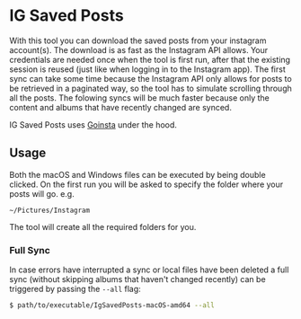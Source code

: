 # IG Saved Posts

With this tool you can download the saved posts from your instagram account(s).
The download is as fast as the Instagram API allows.
Your credentials are needed once when the tool is first run, after that the existing session is reused (just like when logging in to the Instagram app).
The first sync can take some time because the Instagram API only allows for posts to be retrieved in a paginated way, so the tool has to simulate scrolling through all the posts.
The folowing syncs will be much faster because only the content and albums that have recently changed are synced.


IG Saved Posts uses [Goinsta](https://github.com/Davincible/goinsta) under the hood.

## Usage
Both the macOS and Windows files can be executed by being double clicked.
On the first run you will be asked to specify the folder where your posts will go.
e.g. 
```
~/Pictures/Instagram
```
The tool will create all the required folders for you.

### Full Sync
In case errors have interrupted a sync or local files have been deleted a full sync (without skipping albums that haven't changed recently) can be triggered by passing the `--all` flag:
```bash
$ path/to/executable/IgSavedPosts-macOS-amd64 --all
```
